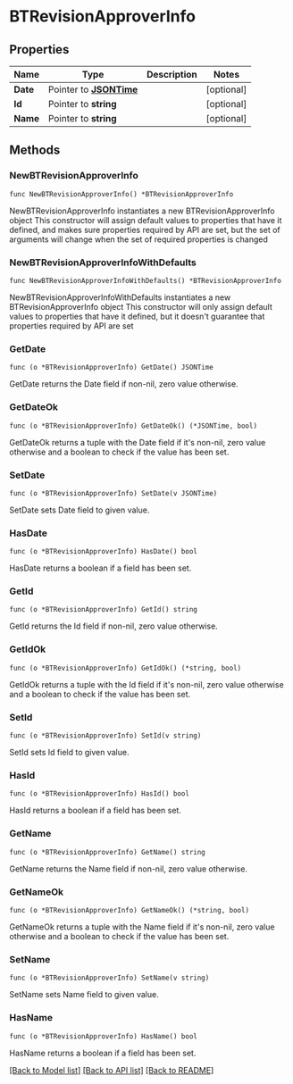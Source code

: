 # BTRevisionApproverInfo

## Properties

Name | Type | Description | Notes
------------ | ------------- | ------------- | -------------
**Date** | Pointer to [**JSONTime**](JSONTime.md) |  | [optional] 
**Id** | Pointer to **string** |  | [optional] 
**Name** | Pointer to **string** |  | [optional] 

## Methods

### NewBTRevisionApproverInfo

`func NewBTRevisionApproverInfo() *BTRevisionApproverInfo`

NewBTRevisionApproverInfo instantiates a new BTRevisionApproverInfo object
This constructor will assign default values to properties that have it defined,
and makes sure properties required by API are set, but the set of arguments
will change when the set of required properties is changed

### NewBTRevisionApproverInfoWithDefaults

`func NewBTRevisionApproverInfoWithDefaults() *BTRevisionApproverInfo`

NewBTRevisionApproverInfoWithDefaults instantiates a new BTRevisionApproverInfo object
This constructor will only assign default values to properties that have it defined,
but it doesn't guarantee that properties required by API are set

### GetDate

`func (o *BTRevisionApproverInfo) GetDate() JSONTime`

GetDate returns the Date field if non-nil, zero value otherwise.

### GetDateOk

`func (o *BTRevisionApproverInfo) GetDateOk() (*JSONTime, bool)`

GetDateOk returns a tuple with the Date field if it's non-nil, zero value otherwise
and a boolean to check if the value has been set.

### SetDate

`func (o *BTRevisionApproverInfo) SetDate(v JSONTime)`

SetDate sets Date field to given value.

### HasDate

`func (o *BTRevisionApproverInfo) HasDate() bool`

HasDate returns a boolean if a field has been set.

### GetId

`func (o *BTRevisionApproverInfo) GetId() string`

GetId returns the Id field if non-nil, zero value otherwise.

### GetIdOk

`func (o *BTRevisionApproverInfo) GetIdOk() (*string, bool)`

GetIdOk returns a tuple with the Id field if it's non-nil, zero value otherwise
and a boolean to check if the value has been set.

### SetId

`func (o *BTRevisionApproverInfo) SetId(v string)`

SetId sets Id field to given value.

### HasId

`func (o *BTRevisionApproverInfo) HasId() bool`

HasId returns a boolean if a field has been set.

### GetName

`func (o *BTRevisionApproverInfo) GetName() string`

GetName returns the Name field if non-nil, zero value otherwise.

### GetNameOk

`func (o *BTRevisionApproverInfo) GetNameOk() (*string, bool)`

GetNameOk returns a tuple with the Name field if it's non-nil, zero value otherwise
and a boolean to check if the value has been set.

### SetName

`func (o *BTRevisionApproverInfo) SetName(v string)`

SetName sets Name field to given value.

### HasName

`func (o *BTRevisionApproverInfo) HasName() bool`

HasName returns a boolean if a field has been set.


[[Back to Model list]](../README.md#documentation-for-models) [[Back to API list]](../README.md#documentation-for-api-endpoints) [[Back to README]](../README.md)


